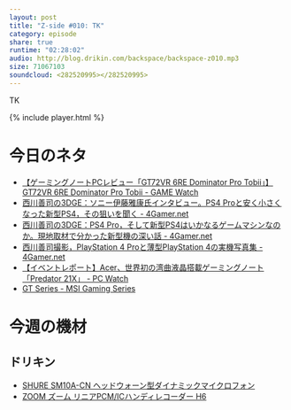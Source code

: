 ```yaml
---
layout: post
title: "Z-side #010: TK"
category: episode
share: true
runtime: "02:28:02"
audio: http://blog.drikin.com/backspace/backspace-z010.mp3
size: 71067103
soundcloud: <282520995></282520995>
---
```

TK

{% include player.html %}

# 今日のネタ

* [【ゲーミングノートPCレビュー「GT72VR 6RE Dominator Pro Tobii」】GT72VR 6RE Dominator Pro Tobii - GAME Watch](http://game.watch.impress.co.jp/docs/review/1018644.html)
* [西川善司の3DGE：ソニー伊藤雅康氏インタビュー。PS4 Proと安く小さくなった新型PS4，その狙いを聞く - 4Gamer.net](http://www.4gamer.net/games/990/G999024/20160909136/)
* [西川善司の3DGE：PS4 Pro，そして新型PS4はいかなるゲームマシンなのか。現地取材で分かった新型機の深い話 - 4Gamer.net](http://www.4gamer.net/games/990/G999024/20160908148/)
* [西川善司撮影，PlayStation 4 Proと薄型PlayStation 4の実機写真集 - 4Gamer.net](http://www.4gamer.net/games/990/G999024/20160908004/)
* [【イベントレポート】Acer、世界初の湾曲液晶搭載ゲーミングノート「Predator 21X」 - PC Watch](http://pc.watch.impress.co.jp/docs/news/event/1018526.html)
* [GT Series - MSI Gaming Series](https://gaming.msi.com/products/notebook/gt-series?link=GT72VR-6RE-Dominator-Pro)


# 今週の機材

## ドリキン
* [SHURE  SM10A-CN ヘッドウォーン型ダイナミックマイクロフォン](http://amzn.to/1LXIGkV) 
* [ZOOM ズーム リニアPCM/ICハンディレコーダー H6](http://amzn.to/29BOo5n)
